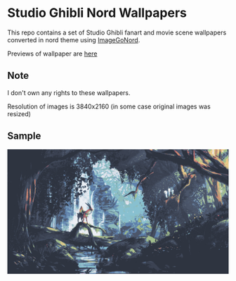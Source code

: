 # Studio Ghibli Nord Wallpapers

This repo contains a set of Studio Ghibli fanart and movie scene wallpapers converted in nord theme using [ImageGoNord](https://github.com/Schrodinger-Hat/ImageGoNord).

Previews of wallpaper are [here](previews.md)

## Note

I don't own any rights to these wallpapers.

Resolution of images is 3840x2160 (in some case original images was resized) 

## Sample

![](wallpapers/PrincessMononoke/1.png)
